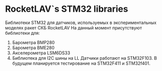 # RocketLAV`s STM32 libraries
Библиотеки STM32 для датчиков, используемых в экспериментальных моделях ракет СКБ RocketLAV
На данный момент присутствуют библиотеки для:
1) Барометра BMP280
2) Барометра BME280
3) Акселерометра LSM6DS33
4) Библиотека для I2C шины на LL
Датчики работают на STM32F103. В будущем планируется тестирование на STM32F411 и STM32f401.
